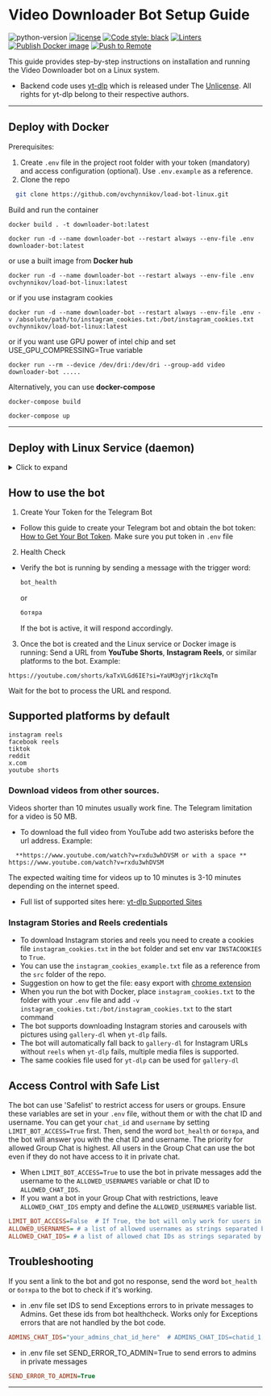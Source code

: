 # Video Downloader Bot Setup Guide

![python-version](https://img.shields.io/badge/python-3.9_|_3.10_|_3.11_|_3.12_|_3.13-blue.svg)
[![license](https://img.shields.io/badge/License-MIT-blue.svg)](LICENSE)
[![Code style: black](https://img.shields.io/badge/code%20style-black-000000.svg)](https://github.com/psf/black)
[![Linters](https://github.com/ovchynnikov/load-bot-linux/actions/workflows/linets.yml/badge.svg)](https://github.com/ovchynnikov/load-bot-linux/actions/workflows/linets.yml)
[![Publish Docker image](https://github.com/ovchynnikov/load-bot-linux/actions/workflows/github-actions-push-image.yml/badge.svg)](https://github.com/ovchynnikov/load-bot-linux/actions/workflows/github-actions-push-image.yml)
[![Push to Remote](https://github.com/ovchynnikov/load-bot-linux/actions/workflows/github-action-push-to-remote.yml/badge.svg)](https://github.com/ovchynnikov/load-bot-linux/actions/workflows/github-action-push-to-remote.yml)

This guide provides step-by-step instructions on installation and running the Video Downloader bot on a Linux system.
- Backend code uses [yt-dlp](https://github.com/yt-dlp/yt-dlp) which is released under The [Unlicense](https://unlicense.org/). All rights for yt-dlp belong to their respective authors.
---

## Deploy with Docker


Prerequisites:
  1. Create `.env` file in the project root folder with your token (mandatory) and access configuration (optional). Use `.env.example` as a reference.
  2. Clone the repo
  ```sh
    git clone https://github.com/ovchynnikov/load-bot-linux.git
  ```
Build and run the container
```
docker build . -t downloader-bot:latest
```
```
docker run -d --name downloader-bot --restart always --env-file .env downloader-bot:latest
```
or use a built image from **Docker hub**
```
docker run -d --name downloader-bot --restart always --env-file .env ovchynnikov/load-bot-linux:latest
```
or if you use instagram cookies
```
docker run -d --name downloader-bot --restart always --env-file .env -v /absolute/path/to/instagram_cookies.txt:/bot/instagram_cookies.txt ovchynnikov/load-bot-linux:latest
```
or if you want use GPU power of intel chip and set USE_GPU_COMPRESSING=True variable
```
docker run --rm --device /dev/dri:/dev/dri --group-add video downloader-bot .....
```
Alternatively, you can use **docker-compose**
```
docker-compose build
```
```
docker-compose up
```
---

## Deploy with Linux Service (daemon)
<details>
  <summary>Click to expand</summary>
 1. Clone and Install
Clone the repo
```sh
git clone https://github.com/ovchynnikov/load-bot-linux.git
```

 2. Install dependencies
```bash
pip install -r scr/requirements.txt
```
```sh
sudo apt update && sudo apt install ffmpeg -y
```
 3. Change permissions for the yt-dlp
```
sudo chmod a+rx $(which yt-dlp)
```

 4. Create and configure Linux service
```sh
sudo nano /etc/systemd/system/downloader-bot.service
```

Add the following configuration to the file:
```ini
[Unit]
Description=Video Downloader Bot Service
After=network.target

[Service]
User=your_linux_user                                   # <====== REPLACE `your_linux_user` with the username that will run the bot.
WorkingDirectory=/path/to/your/bot                     # <====== REPLACE THIS with the absolute path to your bot's folder.
ExecStart=/usr/bin/python3 /path/to/your/bot/main.py   # <====== REPLACE THIS with the command to start your bot. Adjust if you're using a virtual environment.
Restart=always                                         # Ensures the bot restarts automatically if it crashes.
RestartSec=5
Environment="BOT_TOKEN=your_bot_token"                 # <====== REPLACE THIS with your bot token.
Environment="LOG_LEVEL=INFO"
Environment="LIMIT_BOT_ACCESS=False"                   # <====== REPLACE THIS (value is optional. False by default) Type: Boolean
Environment="ALLOWED_USERNAMES="                       # <====== REPLACE THIS (value is optional) Type: string separated by commas. Example: ALLOWED_USERNAMES=username1,username2,username3
Environment="ALLOWED_CHAT_IDS="                        # <====== REPLACE THIS (value is optional) Type: string separated by commas.  Example: ALLOWED_CHAT_IDS=12349,12345,123456
Environment="INSTACOOKIES=False"                       # <====== REPLACE THIS (value is optional) Type: Boolean. False by default.
Environment="ADMINS_CHAT_IDS="                         # <====== REPLACE THIS (value is optional) Type: string separated by commas. IDS to send Exceptions errors to private messages. Get this from bot health check
Environment="SEND_ERROR_TO_ADMIN=True"                 # <====== REPLACE THIS (value is optional) Type: Boolean.  Send errors to admins in private messages
Environment="H_CODEC=libx265"                          # <====== REPLACE THIS (value is optional) Type: String. libx265 or libx264 
Environment="USE_GPU_COMPRESSING=False"                # <====== Enable to use GPU for video compression using Intel chip and VAAPI. False by default

[Install]
WantedBy=multi-user.target
```

 5. Start the Bot Service

Reload the systemd daemon and start the bot service:

```bash
sudo systemctl daemon-reload
```
```bash
sudo systemctl enable downloader-bot.service
```
```bash
sudo systemctl start downloader-bot.service
```
```bash
sudo systemctl status downloader-bot.service
```

 6. Troubleshooting

- Check the status of the service:
  ```sh
  sudo systemctl status downloader-bot.service
  ```
- View logs for more details:
  ```sh
  journalctl -u downloader-bot.service
  ```
</details>

## How to use the bot

 1. Create Your Token for the Telegram Bot
- Follow this guide to create your Telegram bot and obtain the bot token:
  [How to Get Your Bot Token](https://www.freecodecamp.org/news/how-to-create-a-telegram-bot-using-python/).
  Make sure you put token in `.env` file

 2. Health Check
- Verify the bot is running by sending a message with the trigger word:
  ```sh
  bot_health
  ```
  or
  ```sh
  ботяра
  ```

  If the bot is active, it will respond accordingly.

 3. Once the bot is created and the Linux service or Docker image is running:
  Send a URL from **YouTube Shorts**, **Instagram Reels**, or similar platforms to the bot.
  Example:
  ```
  https://youtube.com/shorts/kaTxVLGd6IE?si=YaUM3gYjr1kcXqTm
  ```
  Wait for the bot to process the URL and respond.

## Supported platforms by default
```
instagram reels
facebook reels
tiktok
reddit
x.com
youtube shorts
```

### Download videos from other sources.
Videos shorter than 10 minutes usually work fine. The Telegram limitation for a video is 50 MB.
- To download the full video from YouTube add two asterisks before the url address.
Example:
```
  **https://www.youtube.com/watch?v=rxdu3whDVSM or with a space ** https://www.youtube.com/watch?v=rxdu3whDVSM
```
The expected waiting time for videos up to 10 minutes is 3-10 minutes depending on the internet speed.
- Full list of supported sites here: [yt-dlp Supported Sites](https://github.com/yt-dlp/yt-dlp/blob/master/supportedsites.md)

### Instagram Stories and Reels credentials
- To download Instagram stories and reels you need to create a cookies file `instagram_cookies.txt` in the `bot` folder and set env var `INSTACOOKIES` to `True`.
- You can use the `instagram_cookies_example.txt` file as a reference from the `src` folder of the repo.
- Suggestion on how to get the file: easy export with [chrome extension](https://chromewebstore.google.com/detail/get-cookiestxt-locally/cclelndahbckbenkjhflpdbgdldlbecc)
- When you run the bot with Docker, place `instagram_cookies.txt` to the folder with your `.env` file and add `-v instagram_cookies.txt:/bot/instagram_cookies.txt` to the start command
- The bot supports downloading Instagram stories and carousels with pictures using `gallery-dl` when `yt-dlp` fails.
- The bot will automatically fall back to `gallery-dl` for Instagram URLs without `reels` when `yt-dlp` fails, multiple media files is supported.
- The same cookies file used for `yt-dlp` can be used for `gallery-dl`

## Access Control with Safe List
The bot can use 'Safelist' to restrict access for users or groups.
Ensure these variables are set in your `.env` file, without them or with the chat ID and username.
You can get your `chat_id` and `username` by setting `LIMIT_BOT_ACCESS=True` first. Then, send the word `bot_health` or `ботяра`, and the bot will answer you with the chat ID and username.
The priority for allowed Group Chat is highest. All users in the Group Chat can use the bot even if they do not have access to it in private chat.
- When `LIMIT_BOT_ACCESS=True` to use the bot in private messages add the username to the `ALLOWED_USERNAMES` variable or chat ID to `ALLOWED_CHAT_IDS`.
- If you want a bot in your Group Chat with restrictions, leave `ALLOWED_CHAT_IDS` empty and define the `ALLOWED_USERNAMES` variable list.
```ini
LIMIT_BOT_ACCESS=False  # If True, the bot will only work for users in ALLOWED_USERNAMES or ALLOWED_CHAT_IDS
ALLOWED_USERNAMES= # a list of allowed usernames as strings separated by commas. Example: ALLOWED_USERNAMES=username1,username2,username3
ALLOWED_CHAT_IDS= # a list of allowed chat IDs as strings separated by commas. Example: ALLOWED_CHAT_IDS=-412349,12345,123456
```

## Troubleshooting
If you sent a link to the bot and got no response, send the word `bot_health` or `ботяра` to the bot to check if it's working.

- in .env file set IDS to send Exceptions errors to in private messages to Admins. Get these ids from bot healthcheck.
Works only for Exceptions errors that are not handled by the bot code.

```ini
ADMINS_CHAT_IDS="your_admins_chat_id_here"  # ADMINS_CHAT_IDS=chatid_1,chatid_2,chatid_3
```

- in .env file set SEND_ERROR_TO_ADMIN=True to send errors to admins in private messages

```ini
SEND_ERROR_TO_ADMIN=True
```
---
